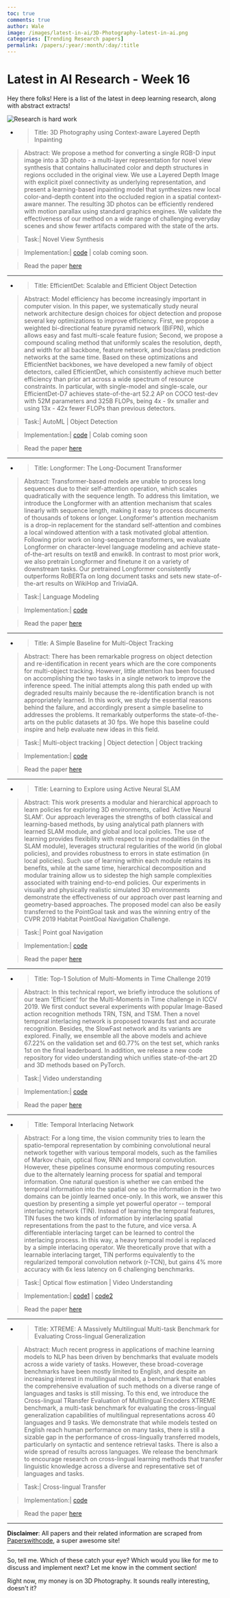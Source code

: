 ```yaml
---
toc: true
comments: true
author: Wale
image: /images/latest-in-ai/3D-Photography-latest-in-ai.png
categories: [Trending Research papers]
permalink: /papers/:year/:month/:day/:title
---
```


# Latest in AI Research - Week 16

Hey there folks!
Here is a list of the latest in deep learning research, along with abstract extracts!

![Research is hard work](https://media.giphy.com/media/3oxHQr6r2x0GqGnois/giphy.gif)

* > Title:  3D Photography using Context-aware Layered Depth Inpainting

> Abstract: We propose a method for converting a single RGB-D input image into a 3D photo - a multi-layer representation for novel view synthesis that contains hallucinated color and depth structures in regions occluded in the original view. We use a Layered Depth Image with explicit pixel connectivity as underlying representation, and present a learning-based inpainting model that synthesizes new local color-and-depth content into the occluded region in a spatial context-aware manner. The resulting 3D photos can be efficiently rendered with motion parallax using standard graphics engines. We validate the effectiveness of our method on a wide range of challenging everyday scenes and show fewer artifacts compared with the state of the arts.

> Task:| Novel View Synthesis

> Implementation:| [code](https://github.com/vt-vl-lab/3d-photo-inpainting) | colab coming soon.

> Read the paper [here](https://arxiv.org/pdf/2004.04727v2.pdf)

---

* >  Title: EfficientDet: Scalable and Efficient Object Detection

> Abstract: Model efficiency has become increasingly important in computer vision. In this paper, we systematically study neural network architecture design choices for object detection and propose several key optimizations to improve efficiency. First, we propose a weighted bi-directional feature pyramid network (BiFPN), which allows easy and fast multi-scale feature fusion; Second, we propose a compound scaling method that uniformly scales the resolution, depth, and width for all backbone, feature network, and box/class prediction networks at the same time. Based on these optimizations and EfficientNet backbones, we have developed a new family of object detectors, called EfficientDet, which consistently achieve much better efficiency than prior art across a wide spectrum of resource constraints. In particular, with single-model and single-scale, our EfficientDet-D7 achieves state-of-the-art 52.2 AP on COCO test-dev with 52M parameters and 325B FLOPs, being 4x - 9x smaller and using 13x - 42x fewer FLOPs than previous detectors.

> Task:| AutoML | Object Detection

> Implementation:| [code](https://github.com/zylo117/Yet-Another-EfficientDet-Pytorch) | Colab coming soon

> Read the paper [here](https://arxiv.org/pdf/1911.09070v4.pdf)

---

* > Title: Longformer: The Long-Document Transformer

> Abstract: Transformer-based models are unable to process long sequences due to their self-attention operation, which scales quadratically with the sequence length. To address this limitation, we introduce the Longformer with an attention mechanism that scales linearly with sequence length, making it easy to process documents of thousands of tokens or longer. Longformer's attention mechanism is a drop-in replacement for the standard self-attention and combines a local windowed attention with a task motivated global attention. Following prior work on long-sequence transformers, we evaluate Longformer on character-level language modeling and achieve state-of-the-art results on text8 and enwik8. In contrast to most prior work, we also pretrain Longformer and finetune it on a variety of downstream tasks. Our pretrained Longformer consistently outperforms RoBERTa on long document tasks and sets new state-of-the-art results on WikiHop and TriviaQA.

> Task:| Language Modeling

> Implementation:| [code](https://github.com/allenai/longformer)

> Read the paper [here](https://arxiv.org/pdf/2004.05150v1.pdf)

---

* > Title: A Simple Baseline for Multi-Object Tracking

> Abstract: There has been remarkable progress on object detection and re-identification in recent years which are the core components for multi-object tracking. However, little attention has been focused on accomplishing the two tasks in a single network to improve the inference speed. The initial attempts along this path ended up with degraded results mainly because the re-identification branch is not appropriately learned. In this work, we study the essential reasons behind the failure, and accordingly present a simple baseline to addresses the problems. It remarkably outperforms the state-of-the-arts on the public datasets at 30 fps. We hope this baseline could inspire and help evaluate new ideas in this field.

>Task:| Multi-object tracking | Object detection | Object tracking

> Implementation:| [code](https://github.com/ifzhang/FairMOT)

> Read the paper [here](https://arxiv.org/pdf/2004.01888v2.pdf)

---

* > Title: Learning to Explore using Active Neural SLAM

> Abstract: This work presents a modular and hierarchical approach to learn policies for exploring 3D environments, called `Active Neural SLAM'. Our approach leverages the strengths of both classical and learning-based methods, by using analytical path planners with learned SLAM module, and global and local policies. The use of learning provides flexibility with respect to input modalities (in the SLAM module), leverages structural regularities of the world (in global policies), and provides robustness to errors in state estimation (in local policies). Such use of learning within each module retains its benefits, while at the same time, hierarchical decomposition and modular training allow us to sidestep the high sample complexities associated with training end-to-end policies. Our experiments in visually and physically realistic simulated 3D environments demonstrate the effectiveness of our approach over past learning and geometry-based approaches. The proposed model can also be easily transferred to the PointGoal task and was the winning entry of the CVPR 2019 Habitat PointGoal Navigation Challenge.

> Task:| Point goal Navigation

> Implementation:| [code](https://github.com/devendrachaplot/Neural-SLAM)

> Read the paper [here](https://arxiv.org/pdf/2004.05155v1.pdf)

---

* > Title: Top-1 Solution of Multi-Moments in Time Challenge 2019

> Abstract: In this technical report, we briefly introduce the solutions of our team 'Efficient' for the Multi-Moments in Time challenge in ICCV 2019. We first conduct several experiments with popular Image-Based action recognition methods TRN, TSN, and TSM. Then a novel temporal interlacing network is proposed towards fast and accurate recognition. Besides, the SlowFast network and its variants are explored. Finally, we ensemble all the above models and achieve 67.22\% on the validation set and 60.77\% on the test set, which ranks 1st on the final leaderboard. In addition, we release a new code repository for video understanding which unifies state-of-the-art 2D and 3D methods based on PyTorch.

> Task:| Video understanding

> Implementation:| [code](https://github.com/Sense-X/X-Temporal)

> Read the paper [here](https://arxiv.org/pdf/2003.05837v2.pdf)

---

* > Title: Temporal Interlacing Network

> Abstract: For a long time, the vision community tries to learn the spatio-temporal representation by combining convolutional neural network together with various temporal models, such as the families of Markov chain, optical flow, RNN and temporal convolution. However, these pipelines consume enormous computing resources due to the alternately learning process for spatial and temporal information. One natural question is whether we can embed the temporal information into the spatial one so the information in the two domains can be jointly learned once-only. In this work, we answer this question by presenting a simple yet powerful operator -- temporal interlacing network (TIN). Instead of learning the temporal features, TIN fuses the two kinds of information by interlacing spatial representations from the past to the future, and vice versa. A differentiable interlacing target can be learned to control the interlacing process. In this way, a heavy temporal model is replaced by a simple interlacing operator. We theoretically prove that with a learnable interlacing target, TIN performs equivalently to the regularized temporal convolution network (r-TCN), but gains 4% more accuracy with 6x less latency on 6 challenging benchmarks.

> Task:| Optical flow estimation | Video Understanding

> Implementation:| [code1](https://github.com/Sense-X/X-Temporal) | [code2](https://github.com/deepcs233/TIN)

> Read the paper [here](https://arxiv.org/pdf/2001.06499v1.pdf)

---

* > Title: XTREME: A Massively Multilingual Multi-task Benchmark for Evaluating Cross-lingual Generalization

> Abstract: Much recent progress in applications of machine learning models to NLP has been driven by benchmarks that evaluate models across a wide variety of tasks. However, these broad-coverage benchmarks have been mostly limited to English, and despite an increasing interest in multilingual models, a benchmark that enables the comprehensive evaluation of such methods on a diverse range of languages and tasks is still missing. To this end, we introduce the Cross-lingual TRansfer Evaluation of Multilingual Encoders XTREME benchmark, a multi-task benchmark for evaluating the cross-lingual generalization capabilities of multilingual representations across 40 languages and 9 tasks. We demonstrate that while models tested on English reach human performance on many tasks, there is still a sizable gap in the performance of cross-lingually transferred models, particularly on syntactic and sentence retrieval tasks. There is also a wide spread of results across languages. We release the benchmark to encourage research on cross-lingual learning methods that transfer linguistic knowledge across a diverse and representative set of languages and tasks.

> Task:| Cross-lingual Transfer

> Implementation:| [code](https://github.com/google-research/xtreme)

> Read the paper [here](https://arxiv.org/pdf/2003.11080v3.pdf)

---

**Disclaimer**: All papers and their related information are scraped from [Paperswithcode](https://paperswithcode.com/), a super awesome site!

---

So, tell me. Which of these catch your eye? Which would you like for me to discuss and implement next?
Let me know in the comment section!

Right now, my money is on 3D Photography. It sounds really interesting, doesn't it?